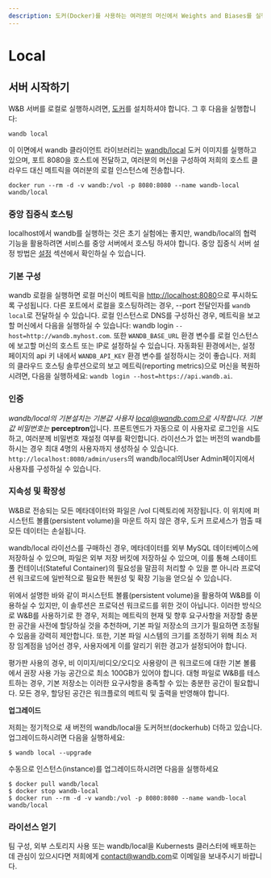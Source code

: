 ```yaml
---
description: 도커(Docker)를 사용하는 여러분의 머신에서 Weights and Biases를 실행하세요.
---
```


# Local

## **서버 시작하기**

W&B 서버를 로컬로 실행하시려면, [도커](https://www.docker.com/products/docker-desktop)를 설치하셔야 합니다. 그 후 다음을 실행합니다:

```text
wandb local
```

이 이면에서 wandb 클라이언트 라이브러리는 [wandb/local](https://hub.docker.com/repository/docker/wandb/local) 도커 이미지를 실행하고 있으며, 포트 8080을 호스트에 전달하고, 여러분의 머신을 구성하여 저희의 호스트 클라우드 대신 메트릭을 여러분의 로컬 인스턴스에 전송합니다.

```text
docker run --rm -d -v wandb:/vol -p 8080:8080 --name wandb-local wandb/local
```

### **중앙 집중식 호스팅**

localhost에서 wandb를 실행하는 것은 초기 실험에는 좋지만, wandb/local의 협력 기능을 활용하려면 서비스를 중앙 서버에서 호스팅 하셔야 합니다. 중앙 집중식 서버 설정 방법은 [설정](https://docs.wandb.com/self-hosted/setup) 섹션에서 확인하실 수 있습니다.

###  **기본 구성**

wandb 로컬을 실행하면 로컬 머신이 메트릭을 [http://localhost:8080](http://localhost:8080/)으로 푸시하도록 구성됩니다. 다른 포트에서 로컬을 호스팅하려는 경우, --port 전달인자를 `wandb local`로 전달하실 수 있습니다. 로컬 인스턴스로 DNS를 구성하신 경우, 메트릭을 보고할 머신에서 다음을 실행하실 수 있습니다: wandb login `--host=http://wandb.myhost.com`. 또한 `WANDB_BASE_URL` 환경 변수를 로컬 인스턴스에 보고할 머신의 호스트 또는 IP로 설정하실 수 있습니다. 자동화된 환경에서는, 설정 페이지의 api 키 내에서 `WANDB_API_KEY` 환경 변수를 설정하시는 것이 좋습니다. 저희의 클라우드 호스팅 솔루션으로의 보고 메트릭\(reporting metrics\)으로 머신을 복원하시려면, 다음을 실행하세요: `wandb login --host=https://api.wandb.ai`.

###  **인증**

_wandb/local의 기본설치는 기본값 사용자 local@wandb.com으로 시작합니다. 기본값 비밀번호는_ **perceptron**입니다. 프론트엔드가 자동으로 이 사용자로 로그인을 시도하고, 여러분께 비밀번호 재설정 여부를 확인합니다. 라이선스가 없는 버전의 wandb를 하시는 경우 최대 4명의 사용자까지 생성하실 수 있습니다. `http://localhost:8080/admin/users`의 wandb/local의User Admin페이지에서 사용자를 구성하실 수 있습니다.

### **지속성 및 확장성**

W&B로 전송되는 모든 메타데이터와 파일은 /vol 디렉토리에 저장됩니다. 이 위치에 퍼시스턴트 볼륨\(persistent volume\)을 마운트 하지 않은 경우, 도커 프로세스가 멈출 때 모든 데이터는 손실됩니다.

wandb/local 라이선스를 구매하신 경우, 메타데이터를 외부 MySQL 데이터베이스에 저장하실 수 있으며, 파일은 외부 저장 버킷에 저장하실 수 있으며, 이를 통해 스테이트풀 컨테이너\(Stateful Container\)의 필요성을 말끔히 처리할 수 있을 뿐 아니라 프로덕션 워크로드에 일반적으로 필요한 복원성 및 확장 기능을 얻으실 수 있습니다.

위에서 설명한 바와 같이 퍼시스턴트 볼륨\(persistent volume\)을 활용하여 W&B를 이용하실 수 있지만, 이 솔루션은 프로덕션 워크로드를 위한 것이 아닙니다. 이러한 방식으로 W&B를 사용하기로 한 경우, 저희는 메트릭의 현재 및 향후 요구사항을 저장할 충분한 공간을 사전에 할당하실 것을 추천하며, 기본 파일 저장소의 크기가 필요하면 조정될 수 있음을 강력히 제안합니다. 또한, 기본 파일 시스템의 크기를 조정하기 위해 최소 저장 임계점을 넘어선 경우, 사용자에게 이를 알리기 위한 경고가 설정되어야 합니다.

평가판 사용의 경우, 비 이미지/비디오/오디오 사용량이 큰 워크로드에 대한 기본 볼륨에서 권장 사용 가능 공간으로 최소 100GB가 있어야 합니다. 대형 파일로 W&B를 테스트하는 경우, 기본 저장소는 이러한 요구사항을 충족할 수 있는 충분한 공간이 필요합니다. 모든 경우, 할당된 공간은 워크플로의 메트릭 및 출력을 반영해야 합니다.  


**업그레이드**

저희는 정기적으로 새 버전의 wandb/local을 도커허브\(dockerhub\) 더하고 있습니다. 업그레이드하시려면 다음을 실행하세요:

```text
$ wandb local --upgrade
```

수동으로 인스턴스\(instance\)를 업그레이드하시려면 다음을 실행하세요

```text
$ docker pull wandb/local
$ docker stop wandb-local
$ docker run --rm -d -v wandb:/vol -p 8080:8080 --name wandb-local wandb/local
```

###  **라이선스 얻기**

팀 구성, 외부 스토리지 사용 또는 wandb/local을 Kubernests 클러스터에 배포하는 데 관심이 있으시다면 저희에게 [contact@wandb.com](mailto:contact@wandb.com)로 이메일을 보내주시기 바랍니다.

